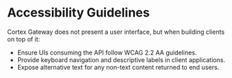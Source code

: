 # Accessibility Guidelines

Cortex Gateway does not present a user interface, but when building clients on top of it:

- Ensure UIs consuming the API follow WCAG 2.2 AA guidelines.
- Provide keyboard navigation and descriptive labels in client applications.
- Expose alternative text for any non-text content returned to end users.
